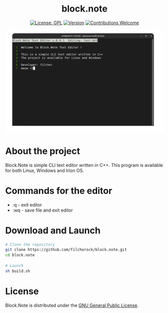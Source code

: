 <h1 align="center">block.note</h1>
<div align="center">
  
[![License: GPL](https://img.shields.io/badge/License-GPL-yellow.svg)](#)
[![Version](https://img.shields.io/badge/version-0.1.0-blue.svg)](#)
[![Contributions Welcome](https://img.shields.io/badge/contributions-welcome-brightgreen.svg)](#)
</div>
<img src="docs/readme-image/bn1-github.png">

# About the project
Block.Note is simple CLI text editor written in C++. This program is available for both Linux, Windows and Irion OS.

# Commands for the editor
- :q - exit editor
- :wq - save file and exit editor

# Download and Launch
``` bash
# Clone the repository
git clone https://github.com/filcherock/block.note.git
cd block.note

# Launch
sh build.sh
```

# License
Block.Note is distributed under the [GNU General Public License](https://github.com/filcherock/block.note/blob/main/LICENSE).
